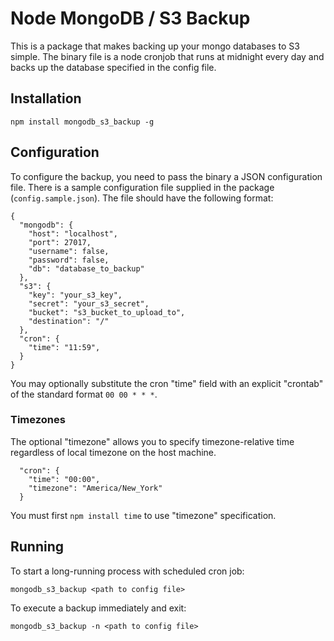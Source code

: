# Node MongoDB / S3 Backup

This is a package that makes backing up your mongo databases to S3 simple.
The binary file is a node cronjob that runs at midnight every day and backs up
the database specified in the config file.

## Installation

    npm install mongodb_s3_backup -g

## Configuration

To configure the backup, you need to pass the binary a JSON configuration file.
There is a sample configuration file supplied in the package (`config.sample.json`).
The file should have the following format:

    {
      "mongodb": {
        "host": "localhost",
        "port": 27017,
        "username": false,
        "password": false,
        "db": "database_to_backup"
      },
      "s3": {
        "key": "your_s3_key",
        "secret": "your_s3_secret",
        "bucket": "s3_bucket_to_upload_to",
        "destination": "/"
      },
      "cron": {
        "time": "11:59",
      }
    }

You may optionally substitute the cron "time" field with an explicit "crontab"
of the standard format `00 00 * * *`.

### Timezones

The optional "timezone" allows you to specify timezone-relative time regardless
of local timezone on the host machine. 

      "cron": {
        "time": "00:00",
        "timezone": "America/New_York"
      }

You must first `npm install time` to use "timezone" specification.

## Running

To start a long-running process with scheduled cron job:

    mongodb_s3_backup <path to config file>

To execute a backup immediately and exit:

    mongodb_s3_backup -n <path to config file>

